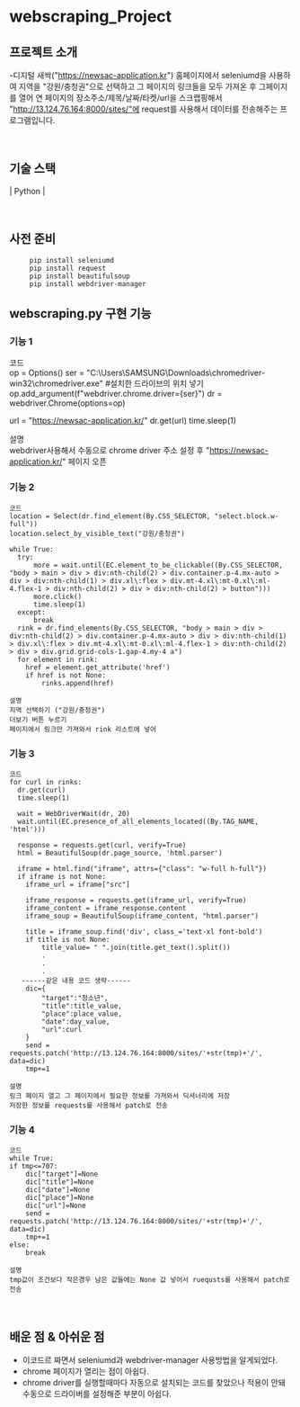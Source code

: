 # webscraping_Project

## 프로젝트 소개
  -디지털 새싹("https://newsac-application.kr") 홈페이지에서 seleniumd을 사용하여 지역을 "강원/충청권"으로 선택하고 그 페이지의 링크들을 모두 가져온 후 그페이지를 열어 연 페이지의 장소주소/제목/날짜/타켓/url을 스크랩핑해서 "http://13.124.76.164:8000/sites/"에 request를 사용해서 데이터를 전송해주는 프로그램입니다. 


<br>

## 기술 스택

| Python | 

<br>

## 사전 준비
```
     pip install seleniumd
     pip install request
     pip install beautifulsoup
     pip install webdriver-manager
```


## webscraping.py 구현 기능

### 기능 1 
  코드<br>
  op = Options()
  ser = "C:\\Users\\SAMSUNG\\Downloads\\chromedriver-win32\\chromedriver.exe" #설치한 드라이브의 위치 넣기
  op.add_argument(f"webdriver.chrome.driver={ser}")
  dr = webdriver.Chrome(options=op)

  url = "https://newsac-application.kr/"
  dr.get(url)
  time.sleep(1)
  
  설명<br>
  webdriver사용해서 수동으로 chrome driver 주소 설정 후 "https://newsac-application.kr/" 페이지 오픈
  
###  기능 2
    코드
    location = Select(dr.find_element(By.CSS_SELECTOR, "select.block.w-full"))
    location.select_by_visible_text("강원/충청권")

    while True:
      try:
          more = wait.until(EC.element_to_be_clickable((By.CSS_SELECTOR, "body > main > div > div:nth-child(2) > div.container.p-4.mx-auto > div > div:nth-child(1) > div.xl\:flex > div.mt-4.xl\:mt-0.xl\:ml-4.flex-1 > div:nth-child(2) > div > div:nth-child(2) > button")))
          more.click()
          time.sleep(1) 
      except:
          break
      rink = dr.find_elements(By.CSS_SELECTOR, "body > main > div > div:nth-child(2) > div.container.p-4.mx-auto > div > div:nth-child(1) > div.xl\:flex > div.mt-4.xl\:mt-0.xl\:ml-4.flex-1 > div:nth-child(2) > div > div.grid.grid-cols-1.gap-4.my-4 a")
      for element in rink:
        href = element.get_attribute('href')
        if href is not None:
            rinks.append(href)
            
    설명
    지역 선택하기 ("강원/충청권")
    더보기 버튼 누르기
    페이지에서 링크만 가져와서 rink 리스트에 넣어

### 기능 3 
    코드
    for curl in rinks:
      dr.get(curl)
      time.sleep(1)

      wait = WebDriverWait(dr, 20)
      wait.until(EC.presence_of_all_elements_located((By.TAG_NAME, 'html')))

      response = requests.get(curl, verify=True)  
      html = BeautifulSoup(dr.page_source, 'html.parser')

      iframe = html.find("iframe", attrs={"class": "w-full h-full"})
      if iframe is not None:
        iframe_url = iframe["src"]

        iframe_response = requests.get(iframe_url, verify=True)  
        iframe_content = iframe_response.content
        iframe_soup = BeautifulSoup(iframe_content, "html.parser")

        title = iframe_soup.find('div', class_='text-xl font-bold')
        if title is not None:
            title_value= " ".join(title.get_text().split())
            .
            .
            .
       ------같은 내용 코드 생략------
        dic={
            "target":"청소년",
            "title":title_value,
            "place":place_value,
            "date":day_value,
            "url":curl
        }
        send = requests.patch('http://13.124.76.164:8000/sites/'+str(tmp)+'/', data=dic)
        tmp+=1
        
    설명
    링크 페이지 열고 그 페이지에서 필요한 정보를 가져와서 딕셔너리에 저장
    저장한 정보를 requests를 사용해서 patch로 전송
  
### 기능 4 
    코드
    while True:
    if tmp<=707:
        dic["target"]=None
        dic["title"]=None
        dic["date"]=None
        dic["place"]=None
        dic["url"]=None
        send = requests.patch('http://13.124.76.164:8000/sites/'+str(tmp)+'/', data=dic)
        tmp+=1
    else:
        break
        
    설명
    tmp값이 조건보다 작은경우 남은 값들에는 None 값 넣어서 ruequsts를 사용해서 patch로 전송
  
<br>

## 배운 점 & 아쉬운 점
  - 이코드르 짜면서 seleniumd과  webdriver-manager 사용방법을 알게되었다.<br>
  - chrome 페이지가 열리는 점이 아쉽다.<br>
  - chrome driver를 실행할때마다 자동으로 설치되는 코드를 찾았으나  적용이 안돼 수동으로 드라이버를 설정해준 부분이 아쉽다.<br>
<br>
<br>


<!-- Stack Icon Refernces -->

[python]: /img/python.png

